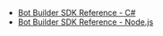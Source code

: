 <!-- 
NavPath: Bot Framework/Bot Builder SDK
LinkLabel: Client Library Reference
Url: bot-framework/documentation/bot-builder-reference
-->

* <a href="" target="_blank">Bot Builder SDK Reference - C#</a>
* <a href="" target="_blank">Bot Builder SDK Reference - Node.js</a>


